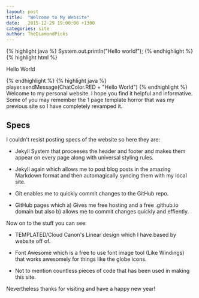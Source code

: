 ```yaml
---
layout: post
title:  "Welcome to My Website"
date:   2015-12-29 19:00:00 +1300
categories: site
author: TheDiamondPicks
---
```

{% highlight java %}
System.out.println("Hello world!");
{% endhighlight %}
{% highlight html %}
<p>Hello World</p>
{% endhighlight %}
{% highlight java %}
player.sendMessage(ChatColor.RED + "Hello World")
{% endhighlight %}
Welcome to my personal website. I hope you find it helpful and informative. Some of you may remember the 1 page template horror that was my previous site so I have completely revamped it. 

## Specs

I couldn't resist posting specs of the website so here they are:

-   Jekyll System that proceeses the header and footer and makes them appear on every page along with universal styling rules.

-   Jekyll again which allows me to post blog posts in the amazing Markdown format and then automagically syncing them with my local site.

-   Git enables me to quickly commit changes to the GitHub repo.

-   GitHub pages which a) Gives me free hosting and a free .github.io domain but also b) allows me to commit changes quickly and effiently.

Now on to the stuff you can see:

-   TEMPLATED/Cloud Canon's Linear design which I have based by website off of.

-   Font Awesome which is a free to use font image tool (Like Windings) that works awesomely for things like the globe icons.

-   Not to mention countless pieces of code that has been used in making this site.

Nevertheless thanks for visiting and have a happy new year!
